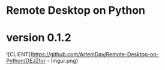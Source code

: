 # Remote Desktop on Python
# version 0.1.2
![CLIENT](https://github.com/ArtemDav/Remote-Desktop-on-Python/DEJZtvr - Imgur.png)
